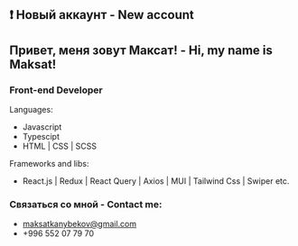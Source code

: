 ## ❗ Новый аккаунт - New account

## Привет, меня зовут Максат! - Hi, my name is Maksat!

### Front-end Developer 
Languages: 
- Javascript 
- Typescipt
- HTML | CSS | SCSS
  
Frameworks and libs: 
- React.js | Redux | React Query | Axios | MUI | Tailwind Css | Swiper etc.

### Связаться со мной - Сontact me:
- maksatkanybekov@gmail.com
- +996 552 07 79 70
